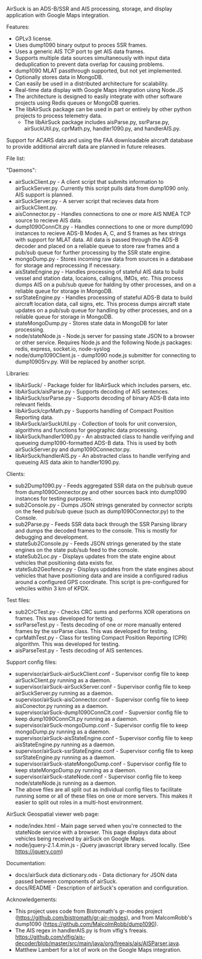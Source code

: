 AirSuck is an ADS-B/SSR and AIS processing, storage, and display application with Google Maps integration.

Features:
 - GPLv3 license.
 - Uses dump1090 binary output to proces SSR frames.
 - Uses a generic AIS TCP port to get AIS data frames.
 - Supports multiple data sources simultaneously with input data deduplication to prevent data overlap for causing problems.
 - dump1090 MLAT passthrough supported, but not yet implemented.
 - Optionally stores data in MongoDB.
 - Can easily be used in a distributed architecture for scalability.
 - Real-time data display with Google Maps integration uisng Node.JS
 - The architecture is designed to easily integrate with other software projects using Redis queues or MongoDB queries.
 - The libAirSuck package can be used in part or entirely by other python projects to process telemetry data.
   - The libAirSuck package includes aisParse.py, ssrParse.py, airSuckUtil.py, cprMath.py, handler1090.py, and handlerAIS.py.

Support for ACARS data and using the FAA downloadable aircraft database to provide additional aircraft data are planned in future releases. 


File list:

"Daemons":
  - airSuckClient.py - A client script that submits information to airSuckServer.py. Currently this script pulls data from dump1090 only. AIS support is planned.
  - airSuckServer.py - A server script that recieves data from airSuckClient.py. 
  - aisConnector.py - Handles connections to one or more AIS NMEA TCP source to recieve AIS data.
  - dump1090ConnClt.py - Handles connections to one or more dump1090 instances to recieve ADS-B Modes A, C, and S frames as hex strings with support for MLAT data. All data is passed through the ADS-B decoder and placed on a reliable queue to store raw frames and a pub/sub queue for further processing by the SSR state engine.
  - mongoDump.py - Stores incoming raw data from sources in a database for storage and reprocessing if necessary.
  - aisStateEngine.py - Handles processing of stateful AIS data to build vessel and station data, locaions, callsigns, IMOs, etc. This process dumps AIS on a pub/sub queue for halding by other processes, and on a reliable queue for storage in MongoDB.
  - ssrStateEngine.py - Handles processing of stateful ADS-B data to build aircraft location data, call signs, etc. This process dumps aircraft state updates on a pub/sub queue for handling by other processes, and on a reliable queue for storage in MongoDB.
  - stateMongoDump.py - Stores state data in MongoDB for later processing.
  - node/stateNode.js - Node.js server for passing state JSON to a browser or other service. Requires Node.js and the following Node.js packages: redis, express, socket.io, node-syslog
  - node/dump1090Client.js - dump1090 node.js submitter for connecting to dump1090Srv.py. Will be replaced by another script.

Libraries:
  - libAirSuck/ - Package folder for libAirSuck which includes parsers, etc.
  - libAirSuck/aisParse.py - Supports decoding of AIS sentences.
  - libAirSuck/ssrParse.py - Supports decoding of binary ADS-B data into relevant fields.
  - libAirSuck/cprMath.py - Supports handling of Compact Position Reporting data.
  - libAirSuck/airSuckUtil.py - Collection of tools for unit conversion, algorithms and functions for geographic data processing.
  - libAirSuck/handler1090.py - An abstracted class to handle verifying and queueing dump1090-formatted ADS-B data. This is used by both airSuckServer.py and dump1090Connector.py.
  - libAirSuck/handlerAIS.py - An abstracted class to handle verifying and queueing AIS data akin to handler1090.py.

Clients:
  - sub2Dump1090.py - Feeds aggregated SSR data on the pub/sub queue from dump1090Connector.py and other sources back into dump1090 instances for testing purposes.
  - sub2Console.py - Dumps JSON strings generated by connector scripts on the feed pub/sub queue (such as dump1090Connector.py) to the Console.
  - sub2Parse.py - Feeds SSR data back through the SSR Parsing library and dumps the decoded frames to the console. This is mostly for debugging and development.
  - stateSub2Console.py - Feeds JSON strings generated by the state engines on the state pub/sub feed to the console.
  - stateSub2Loc.py - Displays updates from the state engine about vehicles that positioning data exists for.
  - stateSub2Geofence.py - Displays updates from the state engines about vehicles that have positioning data and are inside a configured radius around a configured GPS coordinate. This script is pre-configured for vehciles within 3 km of KPDX.

Test files:
  - sub2CrCTest.py - Checks CRC sums and performs XOR operations on frames. This was developed for testing.
  - ssrParseTest.py - Tests decoding of one or more manually entered frames by the ssrParse class. This was developed for testing.
  - cprMathTest.py - Class for testing Compact Position Reporting (CPR) algorithm. This was developed for testing.
  - aisParseTest.py - Tests decoding of AIS sentences.

Support config files:
  - supervisor/airSuck-airSuckClient.conf - Supervisor config file to keep airSuckClient.py running as a daemon.
  - supervisor/airSuck-airSuckServer.conf - Supervisor config file to keep airSuckServer.py running as a daemon.
  - supervisor/airSuck-aisConnector.conf - Supervisor config file to keep aisConector.py running as a daemon.
  - supervisor/airSuck-dump1090ConnClt.conf - Supversior config file to keep dump1090ConnClt.py running as a daemon.
  - supervisor/airSuck-mongoDump.conf - Supervisor config file to keep mongoDump.py running as a daemon.
  - supervisor/airSuck-aisStateEngine.conf - Supervisor config file to keep aisStateEngine.py running as a daemon.
  - supervisor/airSuck-ssrStateEngine.conf - Supervisor config file to keep ssrStateEngine.py running as a daemon.
  - supervisor/airSuck-stateMongoDump.conf - Supervisor config file to keep stateMongoDump.py running as a daemon.
  - supervisor/airSuck-stateNode.conf - Supervisor config file to keep node/stateNode.js running as a daemon.
  - The above files are all split out as individual config files to facilitate running some or all of these files on one or more servers. This makes it easier to split out roles in a multi-host environment.

AirSuck Geospatial viewer web page:
  - node/index.html - Main page served when you're connected to the stateNode service with a browser. This page displays data about vehicles being received by airSuck on Google Maps.
  - node/jquery-2.1.4.min.js - jQuery javascript library served locally. (See https://jquery.com)
  
Documentation:
  - docs/airSuck data dictionary.ods - Data dictionary for JSON data passed between components of airSuck.
  - docs/README - Description of airSuck's operation and configuration.

Acknowledgements:
  - This project uses code from Bistromath's gr-modes project (https://github.com/bistromath/gr-air-modes), and from MalcomRobb's dump1090 (https://github.com/MalcolmRobb/dump1090).
  - The AIS regex in handlerAIS.py is from vlfig's freeais. https://github.com/vlfig/ais-decoder/blob/master/src/main/java/org/freeais/ais/AISParser.java.
  - Matthew Lambert for a lot of work on the Google Maps integration.
